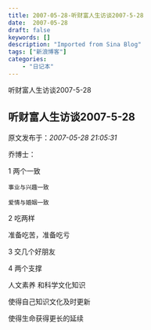 ```yaml
---
title: 2007-05-28-听财富人生访谈2007-5-28
date:  2007-05-28
draft: false
keywords: []
description: "Imported from Sina Blog"
tags: ["新浪博客"]
categories: 
    - "日记本"
---
```

听财富人生访谈2007-5-28
## 听财富人生访谈2007-5-28

 原文发布于：*2007-05-28 21:05:31*

乔博士：

 1 两个一致

    事业与兴趣一致

    爱情与婚姻一致

2 吃两样

   准备吃苦，准备吃亏

3 交几个好朋友

4 两个支撑

   人文素养 和科学文化知识

   使得自己知识文化及时更新

   使得生命获得更长的延续


